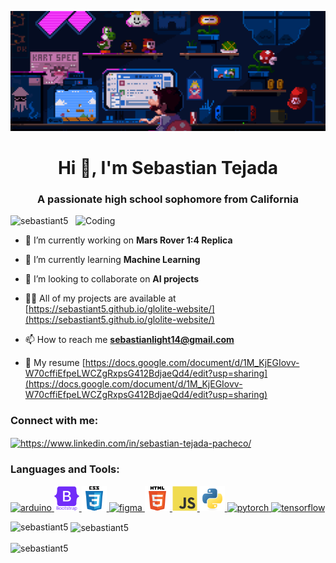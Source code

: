 ![MasterHead](https://raw.githubusercontent.com/mosh3eb/Portfolio_Page/main/images/bg.gif)

<h1 align="center">Hi 👋, I'm Sebastian Tejada</h1>
<h3 align="center">A passionate high school sophomore from California</h3>

<img align="right" alt="Coding" width="400" src="https://programminginsider.com/wp-content/uploads/2023/10/techies.gif">

<p align="left"> 
  <img src="https://komarev.com/ghpvc/?username=sebastiant5&label=Profile%20views&color=0e75b6&style=flat" alt="sebastiant5" /> 
</p>


- 🔭 I’m currently working on **Mars Rover 1:4 Replica**

- 🌱 I’m currently learning **Machine Learning**

- 🤝 I’m looking to collaborate on **AI projects**

- 👨‍💻 All of my projects are available at [https://sebastiant5.github.io/glolite-website/](https://sebastiant5.github.io/glolite-website/)

- 📫 How to reach me **sebastianlight14@gmail.com**

- 📄 My resume [https://docs.google.com/document/d/1M_KjEGIovv-W70cffiEfpeLWCZgRxpsG412BdjaeQd4/edit?usp=sharing](https://docs.google.com/document/d/1M_KjEGIovv-W70cffiEfpeLWCZgRxpsG412BdjaeQd4/edit?usp=sharing)

<h3 align="left">Connect with me:</h3>
<p align="left">
<a href="https://linkedin.com/in/https://www.linkedin.com/in/sebastian-tejada-pacheco/" target="blank"><img align="center" src="https://raw.githubusercontent.com/rahuldkjain/github-profile-readme-generator/master/src/images/icons/Social/linked-in-alt.svg" alt="https://www.linkedin.com/in/sebastian-tejada-pacheco/" height="30" width="40" /></a>
</p>

<h3 align="left">Languages and Tools:</h3>
<p align="left"> <a href="https://www.arduino.cc/" target="_blank" rel="noreferrer"> <img src="https://cdn.worldvectorlogo.com/logos/arduino-1.svg" alt="arduino" width="40" height="40"/> </a> <a href="https://getbootstrap.com" target="_blank" rel="noreferrer"> <img src="https://raw.githubusercontent.com/devicons/devicon/master/icons/bootstrap/bootstrap-plain-wordmark.svg" alt="bootstrap" width="40" height="40"/> </a> <a href="https://www.w3schools.com/css/" target="_blank" rel="noreferrer"> <img src="https://raw.githubusercontent.com/devicons/devicon/master/icons/css3/css3-original-wordmark.svg" alt="css3" width="40" height="40"/> </a> <a href="https://www.figma.com/" target="_blank" rel="noreferrer"> <img src="https://www.vectorlogo.zone/logos/figma/figma-icon.svg" alt="figma" width="40" height="40"/> </a> <a href="https://www.w3.org/html/" target="_blank" rel="noreferrer"> <img src="https://raw.githubusercontent.com/devicons/devicon/master/icons/html5/html5-original-wordmark.svg" alt="html5" width="40" height="40"/> </a> <a href="https://developer.mozilla.org/en-US/docs/Web/JavaScript" target="_blank" rel="noreferrer"> <img src="https://raw.githubusercontent.com/devicons/devicon/master/icons/javascript/javascript-original.svg" alt="javascript" width="40" height="40"/> </a> <a href="https://www.python.org" target="_blank" rel="noreferrer"> <img src="https://raw.githubusercontent.com/devicons/devicon/master/icons/python/python-original.svg" alt="python" width="40" height="40"/> </a> <a href="https://pytorch.org/" target="_blank" rel="noreferrer"> <img src="https://www.vectorlogo.zone/logos/pytorch/pytorch-icon.svg" alt="pytorch" width="40" height="40"/> </a> <a href="https://www.tensorflow.org" target="_blank" rel="noreferrer"> <img src="https://www.vectorlogo.zone/logos/tensorflow/tensorflow-icon.svg" alt="tensorflow" width="40" height="40"/> </a> </p>

<p><img align="left" src="https://github-readme-stats.vercel.app/api/top-langs?username=sebastiant5&show_icons=true&locale=en&layout=compact" alt="sebastiant5" /></p>

<p>&nbsp;<img align="center" src="https://github-readme-stats.vercel.app/api?username=sebastiant5&show_icons=true&locale=en" alt="sebastiant5" /></p>

<p><img align="center" src="https://github-readme-streak-stats.herokuapp.com/?user=sebastiant5&" alt="sebastiant5" /></p>

